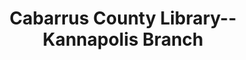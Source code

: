 ---
layout: repo
title: "Cabarrus County Library--Kannapolis Branch"
id: 5460
permalink: repos/5460/
---
